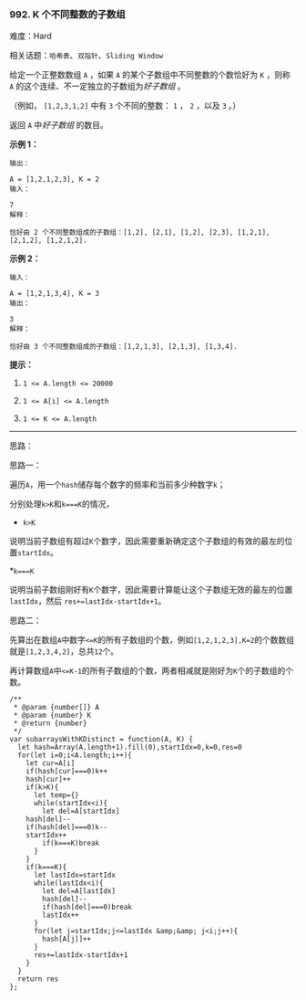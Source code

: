 ### 992. K 个不同整数的子数组

难度：Hard

相关话题：`哈希表`、`双指针`、`Sliding Window`

给定一个正整数数组  `A` ，如果  `A` 的某个子数组中不同整数的个数恰好为  `K` ，则称  `A`  的这个连续、不一定独立的子数组为*好子数组* 。



（例如， `[1,2,3,1,2]`  中有 `3` 个不同的整数： `1` ， `2` ，以及 `3` 。）



返回 `A` 中*好子数组* 的数目。







**示例 1：** 





```
输出：

A = [1,2,1,2,3], K = 2
输入：

7
解释：

恰好由 2 个不同整数组成的子数组：[1,2], [2,1], [1,2], [2,3], [1,2,1], [2,1,2], [1,2,1,2].

```


**示例 2：** 





```
输入：

A = [1,2,1,3,4], K = 3
输出：

3
解释：

恰好由 3 个不同整数组成的子数组：[1,2,1,3], [2,1,3], [1,3,4].

```






**提示：** 




1.  `1 <= A.length <= 20000` 

2.  `1 <= A[i] <= A.length` 

3.  `1 <= K <= A.length` 






-----

思路：

思路一：

遍历`A`，用一个`hash`储存每个数字的频率和当前多少种数字`k`；

分别处理`k>K`和`k===K`的情况，

* `k>K`

说明当前子数组有超过`K`个数字，因此需要重新确定这个子数组的有效的最左的位置`startIdx`。

*`k===K`

说明当前子数组刚好有`K`个数字，因此需要计算能让这个子数组无效的最左的位置`lastIdx`，然后 `res+=lastIdx-startIdx+1`。

思路二：

先算出在数组`A`中数字`<=K`的所有子数组的个数，例如`[1,2,1,2,3],K=2`的个数数组就是`[1,2,3,4,2]`，总共`12`个。

再计算数组`A`中`<=K-1`的所有子数组的个数，两者相减就是刚好为`K`个的子数组的个数。



```
/**
 * @param {number[]} A
 * @param {number} K
 * @return {number}
 */
var subarraysWithKDistinct = function(A, K) {
  let hash=Array(A.length+1).fill(0),startIdx=0,k=0,res=0
  for(let i=0;i<A.length;i++){
    let cur=A[i]
    if(hash[cur]===0)k++
    hash[cur]++
    if(k>K){
      let temp={}
      while(startIdx<i){
        let del=A[startIdx]
    hash[del]--
    if(hash[del]===0)k--
    startIdx++
        if(k===K)break
      }
    }
    if(k===K){
      let lastIdx=startIdx
      while(lastIdx<i){
        let del=A[lastIdx]
        hash[del]--
        if(hash[del]===0)break
        lastIdx++
      }
      for(let j=startIdx;j<=lastIdx &amp;&amp; j<i;j++){
        hash[A[j]]++
      }
      res+=lastIdx-startIdx+1
    }
  }
  return res
};



```

